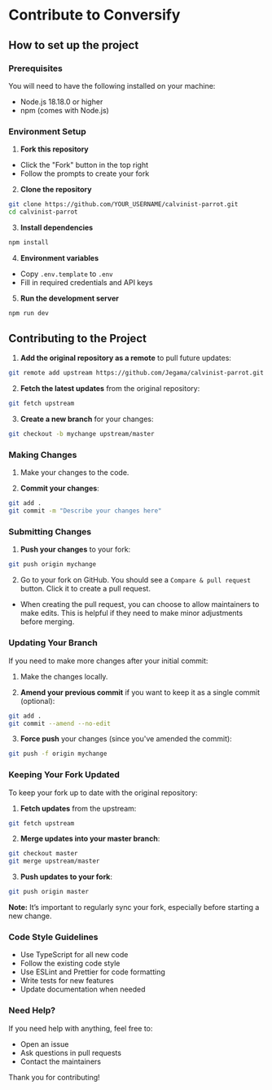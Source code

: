 # Contribute to Conversify

## How to set up the project

### Prerequisites

You will need to have the following installed on your machine:

- Node.js 18.18.0 or higher
- npm (comes with Node.js)

### Environment Setup

1. **Fork this repository**

- Click the "Fork" button in the top right
- Follow the prompts to create your fork

2. **Clone the repository**

```bash
git clone https://github.com/YOUR_USERNAME/calvinist-parrot.git
cd calvinist-parrot
```

3. **Install dependencies**

```bash
npm install
```

4. **Environment variables**

* Copy `.env.template` to `.env`
* Fill in required credentials and API keys

5. **Run the development server**

```bash
npm run dev
```

## Contributing to the Project

1. **Add the original repository as a remote** to pull future updates:

```bash
git remote add upstream https://github.com/Jegama/calvinist-parrot.git
```

2. **Fetch the latest updates** from the original repository:

```bash
git fetch upstream
```

3. **Create a new branch** for your changes:

```bash
git checkout -b mychange upstream/master
```

### Making Changes

1. Make your changes to the code.

2. **Commit your changes**:

```bash
git add .
git commit -m "Describe your changes here"
```

### Submitting Changes

1. **Push your changes** to your fork:

```bash
git push origin mychange
```

2. Go to your fork on GitHub. You should see a `Compare & pull request` button. Click it to create a pull request.

- When creating the pull request, you can choose to allow maintainers to make edits. This is helpful if they need to make minor adjustments before merging.

### Updating Your Branch

If you need to make more changes after your initial commit:

1. Make the changes locally.

2. **Amend your previous commit** if you want to keep it as a single commit (optional):

```bash
git add .
git commit --amend --no-edit
```

3. **Force push** your changes (since you've amended the commit):

```bash
git push -f origin mychange
```

### Keeping Your Fork Updated

To keep your fork up to date with the original repository:

1. **Fetch updates** from the upstream:

```bash
git fetch upstream
```

2. **Merge updates into your master branch**:

```bash
git checkout master
git merge upstream/master
```

3. **Push updates to your fork**:

```bash
git push origin master
```

**Note:** It’s important to regularly sync your fork, especially before starting a new change.

### Code Style Guidelines

- Use TypeScript for all new code
- Follow the existing code style
- Use ESLint and Prettier for code formatting
- Write tests for new features
- Update documentation when needed

### Need Help?

If you need help with anything, feel free to:
- Open an issue
- Ask questions in pull requests
- Contact the maintainers

Thank you for contributing!